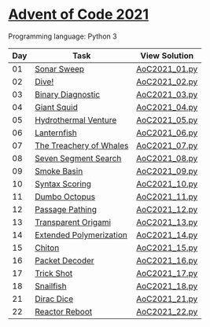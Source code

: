 # [Advent of Code 2021](https://adventofcode.com/2021/about)

Programming language: Python 3

| Day | Task                                                                      | View Solution                   |
| --- | ------------------------------------------------------------------------- | ------------------------------- |
| 01  | [Sonar Sweep](https://adventofcode.com/2021/day/1)                        | [AoC2021_01.py](/AoC2021_01.py) |
| 02  | [Dive!](https://adventofcode.com/2021/day/2)                              | [AoC2021_02.py](/AoC2021_02.py) |
| 03  | [Binary Diagnostic](https://adventofcode.com/2021/day/3)                  | [AoC2021_03.py](/AoC2021_03.py) |
| 04  | [Giant Squid](https://adventofcode.com/2021/day/4)                        | [AoC2021_04.py](/AoC2021_04.py) |
| 05  | [Hydrothermal Venture](https://adventofcode.com/2021/day/5)               | [AoC2021_05.py](/AoC2021_05.py) |
| 06  | [Lanternfish](https://adventofcode.com/2021/day/6)                        | [AoC2021_06.py](/AoC2021_06.py) |
| 07  | [The Treachery of Whales](https://adventofcode.com/2021/day/7)            | [AoC2021_07.py](/AoC2021_07.py) |
| 08  | [Seven Segment Search](https://adventofcode.com/2021/day/8)               | [AoC2021_08.py](/AoC2021_08.py) |
| 09  | [Smoke Basin](https://adventofcode.com/2021/day/9)                        | [AoC2021_09.py](/AoC2021_09.py) |
| 10  | [Syntax Scoring](https://adventofcode.com/2021/day/10)                    | [AoC2021_10.py](/AoC2021_10.py) |
| 11  | [Dumbo Octopus](https://adventofcode.com/2021/day/11)                     | [AoC2021_11.py](/AoC2021_11.py) |
| 12  | [Passage Pathing](https://adventofcode.com/2021/day/12)                   | [AoC2021_12.py](/AoC2021_12.py) |
| 13  | [Transparent Origami](https://adventofcode.com/2021/day/13)               | [AoC2021_13.py](/AoC2021_13.py) |
| 14  | [Extended Polymerization](https://adventofcode.com/2021/day/14)           | [AoC2021_14.py](/AoC2021_14.py) |
| 15  | [Chiton](https://adventofcode.com/2021/day/15)                            | [AoC2021_15.py](/AoC2021_15.py) |
| 16  | [Packet Decoder](https://adventofcode.com/2021/day/16)                    | [AoC2021_16.py](/AoC2021_16.py) |
| 17  | [Trick Shot](https://adventofcode.com/2021/day/17)                        | [AoC2021_17.py](/AoC2021_17.py) |
| 18  | [Snailfish](https://adventofcode.com/2021/day/18)                         | [AoC2021_18.py](/AoC2021_18.py) |
| 21  | [Dirac Dice](https://adventofcode.com/2021/day/21)                        | [AoC2021_21.py](/AoC2021_21.py) |
| 22  | [Reactor Reboot](https://adventofcode.com/2021/day/22)                    | [AoC2021_22.py](/AoC2021_22.py) |